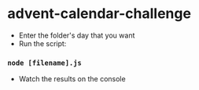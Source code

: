 # advent-calendar-challenge

* Enter the folder's day that you want
* Run the script:
### `node [filename].js`
* Watch the results on the console
